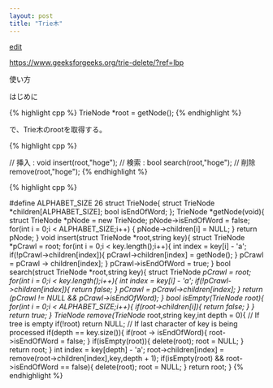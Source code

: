 ```yaml
---
layout: post
title: "Trie木"
---
```


[edit](https://github.com/harufujimoto/harufujimoto.github.io/edit/master/_posts/string/2020-09-04-trie.md)

https://www.geeksforgeeks.org/trie-delete/?ref=lbp

使い方

はじめに

{% highlight cpp %}
TrieNode *root = getNode();
{% endhighlight %}

で、Trie木のrootを取得する。

{% highlight cpp %}

// 挿入 : void
insert(root,"hoge");
// 検索 : bool
search(root,"hoge");
// 削除
remove(root,"hoge");
{% endhighlight %}

{% highlight cpp %}

#define ALPHABET_SIZE 26
struct TrieNode{
    struct TrieNode *children[ALPHABET_SIZE];
    bool isEndOfWord;
};
TrieNode *getNode(void){
  struct TrieNode *pNode = new TrieNode;
  pNode->isEndOfWord = false;
  for(int i = 0;i < ALPHABET_SIZE;i++) {
    pNode->children[i] = NULL;
  }
  return pNode;
}
void insert(struct TrieNode *root,string key){
  struct TrieNode *pCrawl = root;
  for(int i = 0;i < key.length();i++){
    int index = key[i] - 'a';
    if(!pCrawl->children[index]){
      pCrawl->children[index] = getNode();
    }
    pCrawl = pCrawl -> children[index];
  }
  pCrawl->isEndOfWord = true;
}
bool search(struct TrieNode *root,string key){
  struct TrieNode *pCrawl = root;
  for(int i = 0;i < key.length();i++){
    int index = key[i] - 'a';
    if(!pCrawl->children[index]){
      return false;
    }
    pCrawl = pCrawl->children[index];
  }
  return (pCrawl != NULL && pCrawl->isEndOfWord);
}
bool isEmpty(TrieNode *root){
  for(int i = 0;i < ALPHABET_SIZE;i++){
    if(root->children[i]){
      return false;
    }
  }
  return true;
}
TrieNode* remove(TrieNode* root,string key,int depth = 0){
  // If tree is empty
  if(!root) return NULL;
  // If last character of key is being processed
  if(depth == key.size()){
    if(root -> isEndOfWord){
      root->isEndOfWord = false;
    }
    if(isEmpty(root)){
      delete(root);
      root = NULL;
    }
    return root;
  }
  int index = key[depth] - 'a';
  root->children[index] = remove(root->children[index],key,depth + 1);
  if(isEmpty(root) && root->isEndOfWord == false){
    delete(root);
    root = NULL;
  }
  return root;
}
{% endhighlight %}
